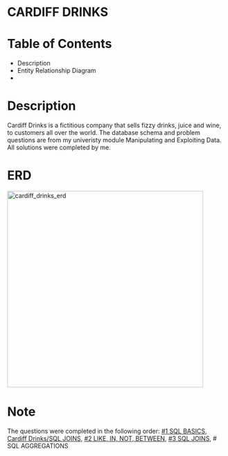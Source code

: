 # CARDIFF DRINKS

# Table of Contents
  - Description
  - Entity Relationship Diagram
  - 
#

# Description
Cardiff Drinks is a fictitious company that sells fizzy drinks, juice and wine, to customers all
over the world. The database schema and problem questions are from my univeristy module Manipulating and Exploiting Data. 
All solutions were completed by me.  

# ERD
<img width="452" alt="cardiff_drinks_erd" src="https://github.com/luca28-04/SQL-PROBLEM-CHALLENGES/assets/109167297/9f9dbd35-6d9f-478e-a7c3-1a429bb86b8d">

# Note
The questions were completed in the following order: [#1 SQL BASICS](https://github.com/luca28-04/sql-problem-challenges/blob/main/Cardiff%20Drinks/SQL%20BASICS.md), [Cardiff Drinks/SQL JOINS](https://github.com/luca28-04/sql-problem-challenges/blob/main/Cardiff%20Drinks/SQL%20JOINS), [#2 LIKE, IN, NOT, BETWEEN](https://github.com/luca28-04/sql-problem-challenges/blob/main/Cardiff%20Drinks/LIKE%2C%20IN%2C%20NOT%2C%20BETWEEN.md), [#3 SQL JOINS](https://github.com/luca28-04/sql-problem-challenges/blob/main/Cardiff%20Drinks/SQL%20JOINS), # SQL AGGREGATIONS


